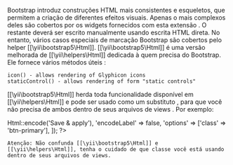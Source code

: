 Bootstrap introduz construções HTML mais consistentes e esqueletos, que permitem a criação de diferentes efeitos visuais. Apenas o mais complexos deles são cobertos por os widgets fornecidos com esta extensão . O restante deverá ser escrito manualmente usando escrita HTML direta. No entanto, vários casos especiais de marcação Bootstrap são cobertos pelo helper [[\yii\bootstrap5\Html]]. [[\yii\bootstrap5\Html]] é uma versão melhorada de [[\yii\helpers\Html]] dedicada à quem precisa do Bootstrap. Ele fornece vários métodos úteis :

    icon() - allows rendering of Glyphicon icons
    staticControl() - allows rendering of form "static controls"

[[\yii\bootstrap5\Html]] herda toda funcionalidade disponível em [[\yii\helpers\Html]] e pode ser usado como um substituto , para que você não precisa de ambos dentro de seus arquivos de views . Por exemplo:


<?php
use yii\bootstrap5\Html;
?>
<?= Button::widget([
    'label' => Html::encode('Save & apply'),
    'encodeLabel' => false,
    'options' => ['class' => 'btn-primary'],
]); ?>

    Atenção: Não confunda [[\yii\bootstrap5\Html]] e [[\yii\helpers\Html]], tenha o cuidado de que classe você está usando dentro de seus arquivos de views.
